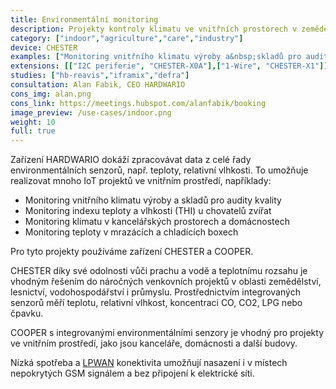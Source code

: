 ```yaml
---
title: Environmentální monitoring
description: Projekty kontroly klimatu ve vnitřních prostorech v zemědělství, průmyslu, potravinářství i pro projekty chytrých firem a domácností.
category: ["indoor","agriculture","care","industry"]
device: CHESTER
examples: ["Monitoring vnitřního klimatu výroby a&nbsp;skladů pro audity kvality","Monitoring indexu teploty a vlhkosti (THI) u&nbsp;chovatelů zvířat","Monitoring klimatu v&nbsp;kancelářských prostorech","Monitoring teploty v&nbsp;mrazácích a&nbsp;chladících boxech"]
extensions: [["I2C periferie", "CHESTER-X0A"],["1-Wire", "CHESTER-X1"]]
studies: ["hb-reavis","iframix","defra"]
consultation: Alan Fabik, CEO HARDWARIO
cons_img: alan.png
cons_link: https://meetings.hubspot.com/alanfabik/booking
image_preview: /use-cases/indoor.png
weight: 10
full: true
---
```


Zařízení HARDWARIO dokáží zpracovávat data z celé řady environmentálních senzorů, např. teploty, relativní vlhkosti. To umožňuje realizovat mnoho IoT projektů ve vnitřním prostředí, napříklady:

* Monitoring vnitřního klimatu výroby a skladů pro audity kvality 
* Monitoring indexu teploty a vlhkosti (THI) u chovatelů zvířat 
* Monitoring klimatu v kancelářských prostorech a domácnostech
* Monitoring teploty v mrazácích a chladících boxech

Pro tyto projekty používáme zařízení CHESTER a COOPER. 

CHESTER díky své odolnosti vůči prachu a vodě a teplotnímu rozsahu je vhodným řešením do náročných venkovních projektů v oblasti zemědělství, lesnictví, vodohospodářství i průmyslu. Prostřednictvím integrovaných senzorů měří teplotu, relativní vlhkost, koncentraci CO, CO2, LPG nebo čpavku.

COOPER s integrovanými environmentálními senzory je vhodný pro projekty ve vnitřním prostředí, jako jsou kanceláře, domácnosti a další budovy.

Nízká spotřeba a [LPWAN](/cs/blog/2020-06-09-lpwan/) konektivita umožňují nasazení i v místech nepokrytých GSM signálem a bez připojení k elektrické síti.